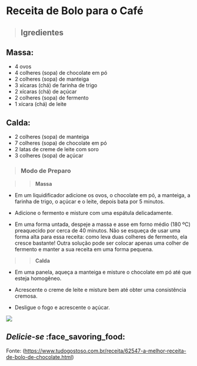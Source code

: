 # Receita de Bolo para o Café
> ## Igredientes 
## Massa:
* 4 ovos
* 4 colheres (sopa) de chocolate em pó
* 2 colheres (sopa) de manteiga
* 3 xícaras (chá) de farinha de trigo
* 2 xícaras (chá) de açúcar
* 2 colheres (sopa) de fermento
* 1 xícara (chá) de leite
## Calda:
* 2 colheres (sopa) de manteiga
* 7 colheres (sopa) de chocolate em pó
* 2 latas de creme de leite com soro
* 3 colheres (sopa) de açúcar

>### Modo de Preparo

>>**Massa**

* Em um liquidificador adicione os ovos, o chocolate em pó, a manteiga, a farinha de trigo, o açúcar e o leite, depois bata por 5 minutos.

* Adicione o fermento e misture com uma espátula delicadamente.

* Em uma forma untada, despeje a massa e asse em forno médio (180 ºC) preaquecido por cerca de 40 minutos. Não se esqueça de usar uma forma alta para essa receita: como leva duas colheres de fermento, ela cresce bastante! Outra solução pode ser colocar apenas uma colher de fermento e manter a sua receita em uma forma pequena.

>>**Calda**

* Em uma panela, aqueça a manteiga e misture o chocolate em pó até que esteja homogêneo.

* Acrescente o creme de leite e misture bem até obter uma consistência cremosa.

* Desligue o fogo e acrescente o açúcar.

![](https://encrypted-tbn0.gstatic.com/images?q=tbn:ANd9GcREUCptXCIOZJOJaJSANSC95Emtut0xWCrOLQ&usqp=CAU)

## _Delicie-se_  :face_savoring_food:

Fonte: (https://www.tudogostoso.com.br/receita/62547-a-melhor-receita-de-bolo-de-chocolate.html)